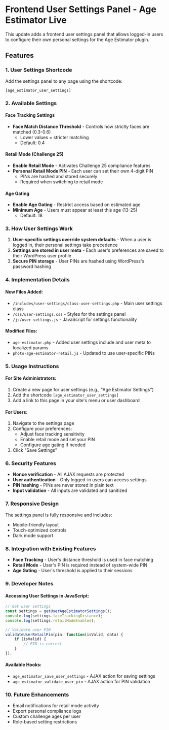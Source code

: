 # Frontend User Settings Panel - Age Estimator Live

This update adds a frontend user settings panel that allows logged-in users to configure their own personal settings for the Age Estimator plugin.

## Features

### 1. User Settings Shortcode

Add the settings panel to any page using the shortcode:

```
[age_estimator_user_settings]
```

### 2. Available Settings

#### Face Tracking Settings
- **Face Match Distance Threshold** - Controls how strictly faces are matched (0.3-0.6)
  - Lower values = stricter matching
  - Default: 0.4

#### Retail Mode (Challenge 25)
- **Enable Retail Mode** - Activates Challenge 25 compliance features
- **Personal Retail Mode PIN** - Each user can set their own 4-digit PIN
  - PINs are hashed and stored securely
  - Required when switching to retail mode

#### Age Gating
- **Enable Age Gating** - Restrict access based on estimated age
- **Minimum Age** - Users must appear at least this age (13-25)
  - Default: 18

### 3. How User Settings Work

1. **User-specific settings override system defaults** - When a user is logged in, their personal settings take precedence
2. **Settings are stored in user meta** - Each user's preferences are saved to their WordPress user profile
3. **Secure PIN storage** - User PINs are hashed using WordPress's password hashing

### 4. Implementation Details

#### New Files Added:
- `/includes/user-settings/class-user-settings.php` - Main user settings class
- `/css/user-settings.css` - Styles for the settings panel
- `/js/user-settings.js` - JavaScript for settings functionality

#### Modified Files:
- `age-estimator.php` - Added user settings include and user meta to localized params
- `photo-age-estimator-retail.js` - Updated to use user-specific PINs

### 5. Usage Instructions

#### For Site Administrators:

1. Create a new page for user settings (e.g., "Age Estimator Settings")
2. Add the shortcode `[age_estimator_user_settings]`
3. Add a link to this page in your site's menu or user dashboard

#### For Users:

1. Navigate to the settings page
2. Configure your preferences:
   - Adjust face tracking sensitivity
   - Enable retail mode and set your PIN
   - Configure age gating if needed
3. Click "Save Settings"

### 6. Security Features

- **Nonce verification** - All AJAX requests are protected
- **User authentication** - Only logged-in users can access settings
- **PIN hashing** - PINs are never stored in plain text
- **Input validation** - All inputs are validated and sanitized

### 7. Responsive Design

The settings panel is fully responsive and includes:
- Mobile-friendly layout
- Touch-optimized controls
- Dark mode support

### 8. Integration with Existing Features

- **Face Tracking** - User's distance threshold is used in face matching
- **Retail Mode** - User's PIN is required instead of system-wide PIN
- **Age Gating** - User's threshold is applied to their sessions

### 9. Developer Notes

#### Accessing User Settings in JavaScript:
```javascript
// Get user settings
const settings = getUserAgeEstimatorSettings();
console.log(settings.faceTrackingDistance);
console.log(settings.retailModeEnabled);

// Validate user PIN
validateUserRetailPin(pin, function(isValid, data) {
    if (isValid) {
        // PIN is correct
    }
});
```

#### Available Hooks:
- `age_estimator_save_user_settings` - AJAX action for saving settings
- `age_estimator_validate_user_pin` - AJAX action for PIN validation

### 10. Future Enhancements

- Email notifications for retail mode activity
- Export personal compliance logs
- Custom challenge ages per user
- Role-based setting restrictions
